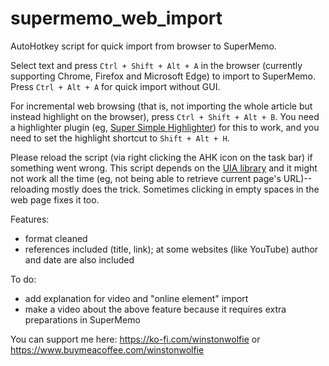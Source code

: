 # supermemo_web_import
 AutoHotkey script for quick import from browser to SuperMemo.

Select text and press `Ctrl + Shift + Alt + A` in the browser (currently supporting Chrome, Firefox and Microsoft Edge) to import to SuperMemo. Press `Ctrl + Alt + A` for quick import without GUI.

For incremental web browsing (that is, not importing the whole article but instead highlight on the browser), press `Ctrl + Shift + Alt + B`. You need a highlighter plugin (eg, [Super Simple Highlighter](https://chromewebstore.google.com/detail/super-simple-highlighter/hhlhjgianpocpoppaiihmlpgcoehlhio)) for this to work, and you need to set the highlight shortcut to `Shift + Alt + H`.

Please reload the script (via right clicking the AHK icon on the task bar) if something went wrong. This script depends on the [UIA library](https://github.com/Descolada/UIAutomation) and it might not work all the time (eg, not being able to retrieve current page's URL)--reloading mostly does the trick. Sometimes clicking in empty spaces in the web page fixes it too.


Features:

- format cleaned
- references included (title, link); at some websites (like YouTube) author and date are also included

To do:

- add explanation for video and "online element" import
- make a video about the above feature because it requires extra preparations in SuperMemo

You can support me here: https://ko-fi.com/winstonwolfie or https://www.buymeacoffee.com/winstonwolfie
